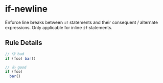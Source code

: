 # if-newline

Enforce line breaks between `if` statements and their consequent / alternate expressions. Only applicable for inline `if` statements.

## Rule Details

<!-- eslint-skip -->
```js
// 👎 bad
if (foo) bar()
```

<!-- eslint-skip -->
```js
// 👍 good
if (foo)
  bar()
```